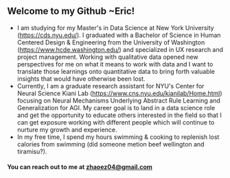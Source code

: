 ## Welcome to my Github ~Eric!

- I am studying for my Master's in Data Science at New York University (https://cds.nyu.edu/). I graduated with a Bachelor of Science in Human Centered Design & Engineering from the University of Washington (https://www.hcde.washington.edu/) and specialized in UX research and project management. Working with qualitative data opened new perspectives for me on what it means to work with data and I want to translate those learnings onto quantitative data to bring forth valuable insights that would have otherwise been lost.
- Currently, I am a graduate research assistant for NYU's Center for Neural Science Kiani Lab (https://www.cns.nyu.edu/kianilab/Home.html) focusing on Neural Mechanisms Underlying Abstract Rule Learning and Generalization for AGI. My career goal is to land in a data science role and get the opportunity to educate others interested in the field so that I can get exposure working with different people which will continue to nurture my growth and experience.
- In my free time, I spend my hours swimming & cooking to replenish lost calories from swimming (did someone metion beef wellington and tiramisu?).

#### You can reach out to me at zhaoez04@gmail.com

